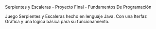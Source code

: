 Serpientes y Escaleras - Proyecto Final - Fundamentos De Programación

Juego Serpientes y Escaleras hecho en lenguaje Java. Con una Iterfaz Gráfica y una logica básica para su funcionamiento.

